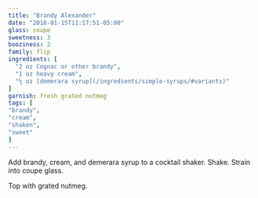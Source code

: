```yaml
---
title: "Brandy Alexander"
date: "2018-01-15T11:17:51-05:00"
glass: coupe
sweetness: 3
booziness: 2
family: flip
ingredients: [
  "2 oz Cognac or other brandy",
  "1 oz heavy cream",
  "½ oz [demerara syrup](/ingredients/simple-syrups/#variants)"
]
garnish: fresh grated nutmeg
tags: [
"brandy",
"cream",
"shaken",
"sweet"
]
---
```

Add brandy, cream, and demerara syrup to a cocktail shaker. Shake. Strain into coupe glass.

Top with grated nutmeg.

